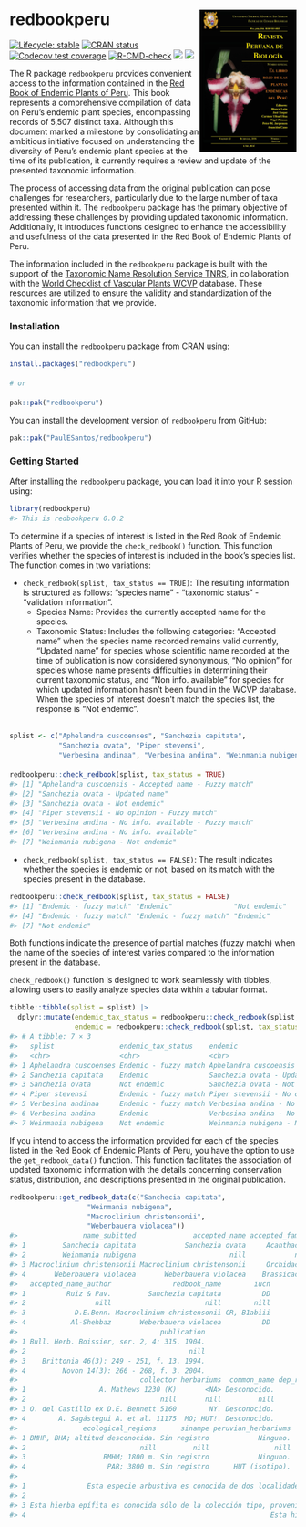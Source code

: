 
<!-- README.md is generated from README.Rmd. Please edit that file -->

# redbookperu <a href='https://github.com/PaulESantos/redbookperu'><img src='man/figures/cover_ppendemic.jpg' align="right" height="250" width="170" /></a>

<!-- badges: start -->

[![Lifecycle:
stable](https://img.shields.io/badge/lifecycle-stable-green.svg)](https://lifecycle.r-lib.org/articles/stages.html#stable)
[![CRAN
status](https://www.r-pkg.org/badges/version/redbookperu)](https://CRAN.R-project.org/package=redbookperu)
[![Codecov test
coverage](https://codecov.io/gh/PaulESantos/redbookperu/branch/main/graph/badge.svg)](https://app.codecov.io/gh/PaulESantos/redbookperu?branch=main)
[![R-CMD-check](https://github.com/PaulESantos/redbookperu/actions/workflows/R-CMD-check.yaml/badge.svg)](https://github.com/PaulESantos/redbookperu/actions/workflows/R-CMD-check.yaml)
[![](http://cranlogs.r-pkg.org/badges/grand-total/redbookperu?color=green)](https://cran.r-project.org/package=redbookperu)
[![](http://cranlogs.r-pkg.org/badges/last-week/redbookperu?color=green)](https://cran.r-project.org/package=redbookperu)
<!-- badges: end -->

The R package `redbookperu` provides convenient access to the
information contained in the [Red Book of Endemic Plants of
Peru](https://revistasinvestigacion.unmsm.edu.pe/index.php/rpb/issue/view/153).
This book represents a comprehensive compilation of data on Peru’s
endemic plant species, encompassing records of 5,507 distinct taxa.
Although this document marked a milestone by consolidating an ambitious
initiative focused on understanding the diversity of Peru’s endemic
plant species at the time of its publication, it currently requires a
review and update of the presented taxonomic information.

The process of accessing data from the original publication can pose
challenges for researchers, particularly due to the large number of taxa
presented within it. The `redbookperu` package has the primary objective
of addressing these challenges by providing updated taxonomic
information. Additionally, it introduces functions designed to enhance
the accessibility and usefulness of the data presented in the Red Book
of Endemic Plants of Peru.

The information included in the `redbookperu` package is built with the
support of the [Taxonomic Name Resolution Service
TNRS](https://tnrs.biendata.org/), in collaboration with the [World
Checklist of Vascular Plants
WCVP](https://powo.science.kew.org/about-wcvp) database. These resources
are utilized to ensure the validity and standardization of the taxonomic
information that we provide.

### Installation

You can install the `redbookperu` package from CRAN using:

``` r
install.packages("redbookperu")

# or

pak::pak("redbookperu")
```

You can install the development version of `redbookperu` from GitHub:

``` r
pak::pak("PaulESantos/redbookperu")
```

### Getting Started

After installing the `redbookperu` package, you can load it into your R
session using:

``` r
library(redbookperu)
#> This is redbookperu 0.0.2
```

To determine if a species of interest is listed in the Red Book of
Endemic Plants of Peru, we provide the `check_redbook()` function. This
function verifies whether the species of interest is included in the
book’s species list. The function comes in two variations:

- `check_redbook(splist, tax_status == TRUE)`: The resulting information
  is structured as follows: “species name” - “taxonomic status” -
  “validation information”.
  - Species Name: Provides the currently accepted name for the species.
  - Taxonomic Status: Includes the following categories: “Accepted name”
    when the species name recorded remains valid currently, “Updated
    name” for species whose scientific name recorded at the time of
    publication is now considered synonymous, “No opinion” for species
    whose name presents difficulties in determining their current
    taxonomic status, and “Non info. available” for species for which
    updated information hasn’t been found in the WCVP database. When the
    species of interest doesn’t match the species list, the response is
    “Not endemic”.

``` r

splist <- c("Aphelandra cuscoenses", "Sanchezia capitata",
            "Sanchezia ovata", "Piper stevensi",
            "Verbesina andinaa", "Verbesina andina", "Weinmania nubigena")

redbookperu::check_redbook(splist, tax_status = TRUE)
#> [1] "Aphelandra cuscoensis - Accepted name - Fuzzy match"
#> [2] "Sanchezia ovata - Updated name"                     
#> [3] "Sanchezia ovata - Not endemic"                      
#> [4] "Piper stevensii - No opinion - Fuzzy match"         
#> [5] "Verbesina andina - No info. available - Fuzzy match"
#> [6] "Verbesina andina - No info. available"              
#> [7] "Weinmania nubigena - Not endemic"
```

- `check_redbook(splist, tax_status == FALSE)`: The result indicates
  whether the species is endemic or not, based on its match with the
  species present in the database.

``` r
redbookperu::check_redbook(splist, tax_status = FALSE)
#> [1] "Endemic - fuzzy match" "Endemic"               "Not endemic"          
#> [4] "Endemic - fuzzy match" "Endemic - fuzzy match" "Endemic"              
#> [7] "Not endemic"
```

Both functions indicate the presence of partial matches (fuzzy match)
when the name of the species of interest varies compared to the
information present in the database.

`check_redbook()` function is designed to work seamlessly with tibbles,
allowing users to easily analyze species data within a tabular format.

``` r
tibble::tibble(splist = splist) |> 
  dplyr::mutate(endemic_tax_status = redbookperu::check_redbook(splist, tax_status = FALSE),
                endemic = redbookperu::check_redbook(splist, tax_status = TRUE))
#> # A tibble: 7 × 3
#>   splist                endemic_tax_status    endemic                           
#>   <chr>                 <chr>                 <chr>                             
#> 1 Aphelandra cuscoenses Endemic - fuzzy match Aphelandra cuscoensis - Accepted …
#> 2 Sanchezia capitata    Endemic               Sanchezia ovata - Updated name    
#> 3 Sanchezia ovata       Not endemic           Sanchezia ovata - Not endemic     
#> 4 Piper stevensi        Endemic - fuzzy match Piper stevensii - No opinion - Fu…
#> 5 Verbesina andinaa     Endemic - fuzzy match Verbesina andina - No info. avail…
#> 6 Verbesina andina      Endemic               Verbesina andina - No info. avail…
#> 7 Weinmania nubigena    Not endemic           Weinmania nubigena - Not endemic
```

If you intend to access the information provided for each of the species
listed in the Red Book of Endemic Plants of Peru, you have the option to
use the `get_redbook_data()` function. This function facilitates the
association of updated taxonomic information with the details concerning
conservation status, distribution, and descriptions presented in the
original publication.

``` r
redbookperu::get_redbook_data(c("Sanchecia capitata",
                   "Weinmania nubigena",
                   "Macroclinium christensonii",
                   "Weberbauera violacea"))
#>                name_subitted              accepted_name accepted_family
#> 1         Sanchecia capitata            Sanchezia ovata     Acanthaceae
#> 2         Weinmania nubigena                       nill            nill
#> 3 Macroclinium christensonii Macroclinium christensonii     Orchidaceae
#> 4       Weberbauera violacea       Weberbauera violacea    Brassicaceae
#>   accepted_name_author               redbook_name        iucn
#> 1          Ruiz & Pav.         Sanchezia capitata          DD
#> 2                 nill                       nill        nill
#> 3            D.E.Benn. Macroclinium christensonii CR, B1abiii
#> 4           Al-Shehbaz       Weberbauera violacea          DD
#>                                   publication
#> 1 Bull. Herb. Boissier, ser. 2, 4: 315. 1904.
#> 2                                        nill
#> 3    Brittonia 46(3): 249 - 251, f. 13. 1994.
#> 4         Novon 14(3): 266 - 268, f. 3. 2004.
#>                              collector herbariums  common_name dep_registry
#> 1                  A. Mathews 1230 (K)       <NA> Desconocido.      JU - PA
#> 2                                 nill       nill         nill         nill
#> 3 O. del Castillo ex D.E. Bennett 5160        NY. Desconocido.           JU
#> 4        A. Sagástegui A. et al. 11175  MO; HUT!. Desconocido.           CA
#>                ecological_regions      sinampe peruvian_herbariums
#> 1 BMHP, BHA; altitud desconocida. Sin registro            Ninguno.
#> 2                            nill         nill                nill
#> 3                   BMHM; 1800 m. Sin registro            Ninguno.
#> 4                    PAR; 3800 m. Sin registro      HUT (isotipo).
#>                                                                                                                                                                                                                                             remarks
#> 1               Esta especie arbustiva es conocida de dos localidades. La colección tipo fue recolectada en la cuenca del Pangoa en el siglo XVIII. Probablemente la expansión urbana y las actividades agrícolas sean problemas para esta especie.
#> 2                                                                                                                                                                                                                                              nill
#> 3 Esta hierba epífita es conocida sólo de la colección tipo, proveniente del valle de Chanchamayo, en una subcuenca del Perené. Esta región ha sufrido continuas reducciones de sus áreas naturales debido a la ampliación de la frontera agrícola.
#> 4                                                            Esta hierba paramuna es conocida de la localidad tipo, en la cuenca del Crisnejas, un tributario del Marañón. El ejemplar tipo fue recolectado en 1983, de una jalca poco herborizada.
```
